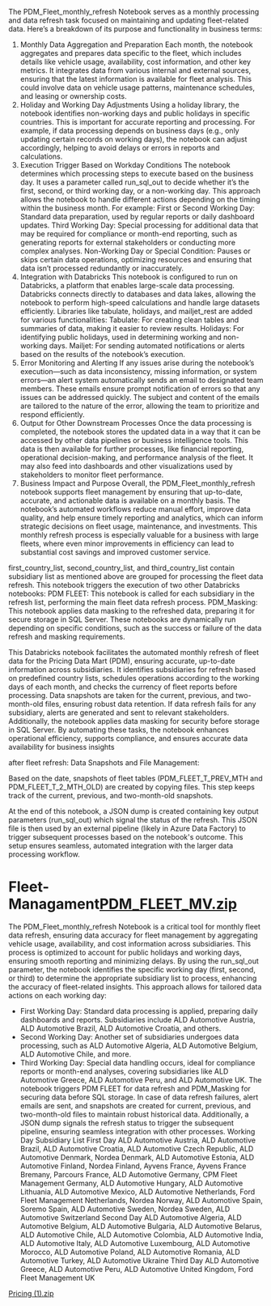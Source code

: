 The PDM_Fleet_monthly_refresh Notebook serves as a monthly processing and data refresh task focused on maintaining and updating fleet-related data. Here’s a breakdown of its purpose and functionality in business terms:

1. Monthly Data Aggregation and Preparation
Each month, the notebook aggregates and prepares data specific to the fleet, which includes details like vehicle usage, availability, cost information, and other key metrics.
It integrates data from various internal and external sources, ensuring that the latest information is available for fleet analysis. This could involve data on vehicle usage patterns, maintenance schedules, and leasing or ownership costs.
2. Holiday and Working Day Adjustments
Using a holiday library, the notebook identifies non-working days and public holidays in specific countries.
This is important for accurate reporting and processing. For example, if data processing depends on business days (e.g., only updating certain records on working days), the notebook can adjust accordingly, helping to avoid delays or errors in reports and calculations.
3. Execution Trigger Based on Workday Conditions
The notebook determines which processing steps to execute based on the business day. It uses a parameter called run_sql_out to decide whether it’s the first, second, or third working day, or a non-working day.
This approach allows the notebook to handle different actions depending on the timing within the business month. For example:
First or Second Working Day: Standard data preparation, used by regular reports or daily dashboard updates.
Third Working Day: Special processing for additional data that may be required for compliance or month-end reporting, such as generating reports for external stakeholders or conducting more complex analyses.
Non-Working Day or Special Condition: Pauses or skips certain data operations, optimizing resources and ensuring that data isn’t processed redundantly or inaccurately.
4. Integration with Databricks
This notebook is configured to run on Databricks, a platform that enables large-scale data processing. Databricks connects directly to databases and data lakes, allowing the notebook to perform high-speed calculations and handle large datasets efficiently.
Libraries like tabulate, holidays, and mailjet_rest are added for various functionalities:
Tabulate: For creating clean tables and summaries of data, making it easier to review results.
Holidays: For identifying public holidays, used in determining working and non-working days.
Mailjet: For sending automated notifications or alerts based on the results of the notebook’s execution.
5. Error Monitoring and Alerting
If any issues arise during the notebook’s execution—such as data inconsistency, missing information, or system errors—an alert system automatically sends an email to designated team members.
These emails ensure prompt notification of errors so that any issues can be addressed quickly. The subject and content of the emails are tailored to the nature of the error, allowing the team to prioritize and respond efficiently.
6. Output for Other Downstream Processes
Once the data processing is completed, the notebook stores the updated data in a way that it can be accessed by other data pipelines or business intelligence tools.
This data is then available for further processes, like financial reporting, operational decision-making, and performance analysis of the fleet. It may also feed into dashboards and other visualizations used by stakeholders to monitor fleet performance.
7. Business Impact and Purpose
Overall, the PDM_Fleet_monthly_refresh notebook supports fleet management by ensuring that up-to-date, accurate, and actionable data is available on a monthly basis.
The notebook’s automated workflows reduce manual effort, improve data quality, and help ensure timely reporting and analytics, which can inform strategic decisions on fleet usage, maintenance, and investments.
This monthly refresh process is especially valuable for a business with large fleets, where even minor improvements in efficiency can lead to substantial cost savings and improved customer service.


first_country_list, second_country_list, and third_country_list contain subsidiary list as mentioned above are grouped for processing the fleet data refresh.
This notebook triggers the execution of two other Databricks notebooks:
PDM FLEET: This notebook is called for each subsidiary in the refresh list, performing the main fleet data refresh process.
PDM_Masking: This notebook applies data masking to the refreshed data, preparing it for secure storage in SQL Server.
These notebooks are dynamically run depending on specific conditions, such as the success or failure of the data refresh and masking requirements.

This Databricks notebook facilitates the automated monthly refresh of fleet data for the Pricing Data Mart (PDM), ensuring accurate, up-to-date information across subsidiaries. It identifies subsidiaries for refresh based on predefined country lists, schedules operations according to the working days of each month, and checks the currency of fleet reports before processing. Data snapshots are taken for the current, previous, and two-month-old files, ensuring robust data retention. If data refresh fails for any subsidiary, alerts are generated and sent to relevant stakeholders. Additionally, the notebook applies data masking for security before storage in SQL Server. By automating these tasks, the notebook enhances operational efficiency, supports compliance, and ensures accurate data availability for business insights

after fleet refresh:
Data Snapshots and File Management:

Based on the date, snapshots of fleet tables (PDM_FLEET_T_PREV_MTH and PDM_FLEET_T_2_MTH_OLD) are created by copying files. This step keeps track of the current, previous, and two-month-old snapshots.

At the end of this notebook, a JSON dump is created containing key output parameters (run_sql_out) which signal the status of the refresh. This JSON file is then used by an external pipeline (likely in Azure Data Factory) to trigger subsequent processes based on the notebook's outcome. This setup ensures seamless, automated integration with the larger data processing workflow.


# Fleet-Managament[PDM_FLEET_MV.zip](https://github.com/user-attachments/files/17541323/PDM_FLEET_MV.zip)


The PDM_Fleet_monthly_refresh Notebook is a critical tool for monthly fleet data refresh, ensuring data accuracy for fleet management by aggregating vehicle usage, availability, and cost information across subsidiaries. This process is optimized to account for public holidays and working days, ensuring smooth reporting and minimizing delays. By using the run_sql_out parameter, the notebook identifies the specific working day (first, second, or third) to determine the appropriate subsidiary list to process, enhancing the accuracy of fleet-related insights. This approach allows for tailored data actions on each working day:
* First Working Day: Standard data processing is applied, preparing daily dashboards and reports. Subsidiaries include ALD Automotive Austria, ALD Automotive Brazil, ALD Automotive Croatia, and others.
* Second Working Day: Another set of subsidiaries undergoes data processing, such as ALD Automotive Algeria, ALD Automotive Belgium, ALD Automotive Chile, and more.
* Third Working Day: Special data handling occurs, ideal for compliance reports or month-end analyses, covering subsidiaries like ALD Automotive Greece, ALD Automotive Peru, and ALD Automotive UK.
The notebook triggers PDM FLEET for data refresh and PDM_Masking for securing data before SQL storage. In case of data refresh failures, alert emails are sent, and snapshots are created for current, previous, and two-month-old files to maintain robust historical data. Additionally, a JSON dump signals the refresh status to trigger the subsequent pipeline, ensuring seamless integration with other processes.
Working Day	Subsidiary List
First Day	ALD Automotive Austria, ALD Automotive Brazil, ALD Automotive Croatia, ALD Automotive Czech Republic, ALD Automotive Denmark, Nordea Denmark, ALD Automotive Estonia, ALD Automotive Finland, Nordea Finland, Ayvens France, Ayvens France Bremany, Parcours France, ALD Automotive Germany, CPM Fleet Management Germany, ALD Automotive Hungary, ALD Automotive Lithuania, ALD Automotive Mexico, ALD Automotive Netherlands, Ford Fleet Management Netherlands, Nordea Norway, ALD Automotive Spain, Soremo Spain, ALD Automotive Sweden, Nordea Sweden, ALD Automotive Switzerland
Second Day	ALD Automotive Algeria, ALD Automotive Belgium, ALD Automotive Bulgaria, ALD Automotive Belarus, ALD Automotive Chile, ALD Automotive Colombia, ALD Automotive India, ALD Automotive Italy, ALD Automotive Luxembourg, ALD Automotive Morocco, ALD Automotive Poland, ALD Automotive Romania, ALD Automotive Turkey, ALD Automotive Ukraine
Third Day	ALD Automotive Greece, ALD Automotive Peru, ALD Automotive United Kingdom, Ford Fleet Management UK

[Pricing (1).zip](https://github.com/user-attachments/files/17556890/Pricing.1.zip)
